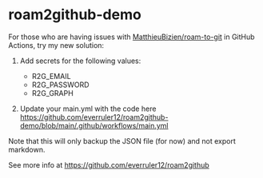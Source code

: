# roam2github-demo

For those who are having issues with [MatthieuBizien/roam-to-git](https://github.com/MatthieuBizien/roam-to-git/) in GitHub Actions, try my new solution:

1. Add secrets for the following values:

    - R2G_EMAIL
    - R2G_PASSWORD
    - R2G_GRAPH
    
2. Update your main.yml with the code here
    https://github.com/everruler12/roam2github-demo/blob/main/.github/workflows/main.yml

Note that this will only backup the JSON file (for now) and not export markdown.

See more info at https://github.com/everruler12/roam2github
